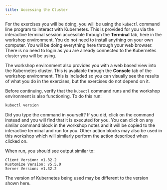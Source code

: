 ```yaml
---
title: Accessing the Cluster
---
```


For the exercises you will be doing, you will be using the `kubectl` command line program to interact with Kubernetes. This is provided for you via the interactive terminal session accessible through the **Terminal** tab, here in the workshop environment. You do not need to install anything on your own computer. You will be doing everything here through your web browser. There is no need to login as you are already connected to the Kubernetes cluster you will be using.

The workshop environment also provides you with a web based view into the Kubernetes cluster. This is available through the **Console** tab of the workshop environment. This is included so you can visually see the results of what you do in the exercises, but the exercises do not depend on it.

Before continuing, verify that the `kubectl` command runs and the workshop environment is also functioning. To do this run:

```bash
kubectl version
```

Did you type the command in yourself? If you did, click on the command instead and you will find that it is executed for you. You can click on any similar command block in the workshop notes and it will be copied to the interactive terminal and run for you. Other action blocks may also be used in this workshop which will similarly perform the action described when clicked on.

When run, you should see output similar to:

```
Client Version: v1.32.2
Kustomize Version: v5.5.0
Server Version: v1.32.2
```

The version of Kubernetes being used may be different to the version shown here.
